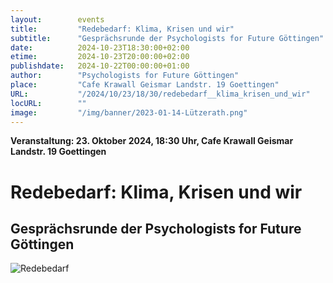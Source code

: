 ```yaml
---
layout:        events
title:         "Redebedarf: Klima, Krisen und wir"
subtitle:      "Gesprächsrunde der Psychologists for Future Göttingen"
date:          2024-10-23T18:30:00+02:00
etime:         2024-10-23T20:00:00+02:00
publishdate:   2024-10-22T00:00:00+01:00
author:        "Psychologists for Future Göttingen"
place:         "Cafe Krawall Geismar Landstr. 19 Goettingen"
URL:           "/2024/10/23/18/30/redebedarf__klima_krisen_und_wir"
locURL:        ""
image:         "/img/banner/2023-01-14-Lützerath.png"
---
```


**Veranstaltung: 23. Oktober 2024, 18:30 Uhr, Cafe Krawall Geismar Landstr. 19 Goettingen**

Redebedarf: Klima, Krisen und wir
===========

Gesprächsrunde der Psychologists for Future Göttingen
-----------
![Redebedarf](/img/event/2024-10-23-Redebedarf_P4F.png)

